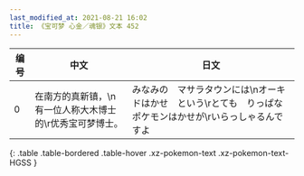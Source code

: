 ```yaml
---
last_modified_at: 2021-08-21 16:02
title: 《宝可梦 心金／魂银》文本 452
---
```

| 编号 | 中文 | 日文 |
| ---- | ---- | ---- |
| 0 | 在南方的真新镇，\n有一位人称大木博士的\r优秀宝可梦博士。 | みなみの　マサラタウンには\nオーキドはかせ　という\rとても　りっぱな　ポケモンはかせが\rいらっしゃるんですよ |
{: .table .table-bordered .table-hover .xz-pokemon-text .xz-pokemon-text-HGSS }